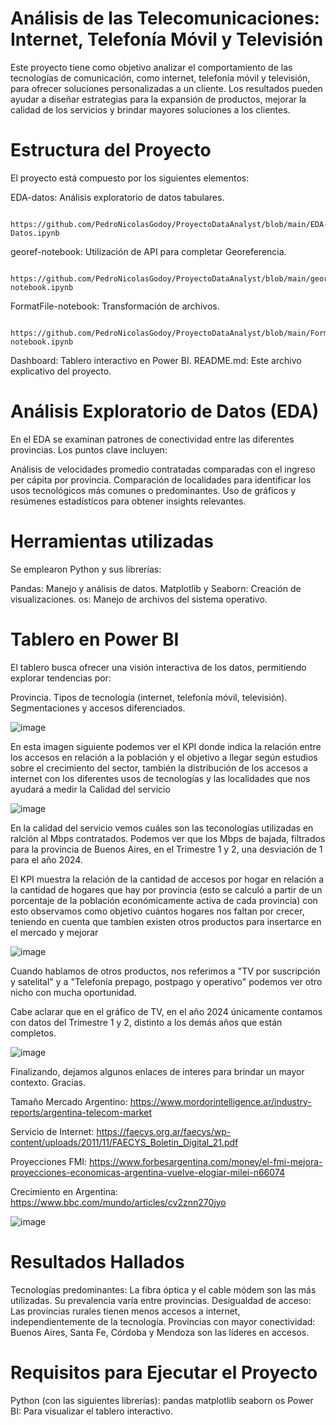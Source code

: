 # Análisis de las Telecomunicaciones: Internet, Telefonía Móvil y Televisión

Este proyecto tiene como objetivo analizar el comportamiento de las tecnologías de comunicación, como internet, telefonía móvil y televisión, para ofrecer soluciones personalizadas a un cliente. Los resultados pueden ayudar a diseñar estrategias para la expansión de productos, mejorar la calidad de los servicios y brindar mayores soluciones a los clientes.

# Estructura del Proyecto
El proyecto está compuesto por los siguientes elementos:

EDA-datos: Análisis exploratorio de datos tabulares. 

      https://github.com/PedroNicolasGodoy/ProyectoDataAnalyst/blob/main/EDA-Datos.ipynb
      
georef-notebook: Utilización de API para completar Georeferencia. 

      https://github.com/PedroNicolasGodoy/ProyectoDataAnalyst/blob/main/georef-notebook.ipynb
      
FormatFile-notebook: Transformación de archivos. 

      https://github.com/PedroNicolasGodoy/ProyectoDataAnalyst/blob/main/FormatFile-notebook.ipynb
      
Dashboard: Tablero interactivo en Power BI.
README.md: Este archivo explicativo del proyecto.

# Análisis Exploratorio de Datos (EDA)
En el EDA se examinan patrones de conectividad entre las diferentes provincias. Los puntos clave incluyen:

Análisis de velocidades promedio contratadas comparadas con el ingreso per cápita por provincia.
Comparación de localidades para identificar los usos tecnológicos más comunes o predominantes.
Uso de gráficos y resúmenes estadísticos para obtener insights relevantes.

# Herramientas utilizadas
Se emplearon Python y sus librerías:

Pandas: Manejo y análisis de datos.
Matplotlib y Seaborn: Creación de visualizaciones.
os: Manejo de archivos del sistema operativo.



# Tablero en Power BI
El tablero busca ofrecer una visión interactiva de los datos, permitiendo explorar tendencias por:

Provincia.
Tipos de tecnología (internet, telefonía móvil, televisión).
Segmentaciones y accesos diferenciados.

![image](https://github.com/user-attachments/assets/7ba074a3-1033-41ab-bc9f-3b09e17212b9)

En esta imagen siguiente podemos ver el KPI donde indica la relación entre los accesos en relación a la población y el objetivo a llegar según estudios sobre el crecimiento del sector, también la distribución de los accesos a internet con los diferentes usos de tecnologías y las localidades que nos ayudará a medir la Calidad del servicio

![image](https://github.com/user-attachments/assets/052bb178-b47a-4c2f-8b97-7d7963351c9a)

En la calidad del servicio vemos cuáles son las teconologías utilizadas en ralción al Mbps contratados. Podemos ver que los Mbps de bajada, filtrados para la provincia de Buenos Aires, en el Trimestre 1 y 2, una desviación de 1 para el año 2024.

El KPI muestra la relación de la cantidad de accesos por hogar en relación a la cantidad de hogares que hay por provincia (esto se calculó a partir de un porcentaje de la población económicamente activa de cada provincia) con esto observamos como objetivo cuántos hogares nos faltan por crecer, teniendo en cuenta que tambíen existen otros productos para insertarce en el mercado y mejorar

![image](https://github.com/user-attachments/assets/bc405071-7b1f-40b1-9a9c-b43ded28d93b)

Cuando hablamos de otros productos, nos referimos a "TV por suscripción y satelital" y a "Telefonía prepago, postpago y operativo" podemos ver otro nicho con mucha oportunidad. 

Cabe aclarar que en el gráfico de TV, en el año 2024 únicamente contamos con datos del Trimestre 1 y 2, distinto a los demás años que están completos.

![image](https://github.com/user-attachments/assets/f8ba20dd-1de0-4eb4-9381-f51cb6c5c742)

Finalizando, dejamos algunos enlaces de interes para brindar un mayor contexto. Gracias.

Tamaño Mercado Argentino:      https://www.mordorintelligence.ar/industry-reports/argentina-telecom-market

Servicio de Internet:      https://faecys.org.ar/faecys/wp-content/uploads/2011/11/FAECYS_Boletin_Digital_21.pdf

Proyecciones FMI: 	https://www.forbesargentina.com/money/el-fmi-mejora-proyecciones-economicas-argentina-vuelve-elogiar-milei-n66074

Crecimiento en Argentina: 		https://www.bbc.com/mundo/articles/cv2znn270jyo

![image](https://github.com/user-attachments/assets/e571c4ff-8137-43fc-ade4-5dc981474ce7)


# Resultados Hallados
Tecnologías predominantes: La fibra óptica y el cable módem son las más utilizadas. Su prevalencia varía entre provincias.
Desigualdad de acceso: Las provincias rurales tienen menos accesos a internet, independientemente de la tecnología.
Provincias con mayor conectividad: Buenos Aires, Santa Fe, Córdoba y Mendoza son las líderes en accesos.

# Requisitos para Ejecutar el Proyecto
Python (con las siguientes librerías):
pandas
matplotlib
seaborn
os
Power BI: Para visualizar el tablero interactivo.
